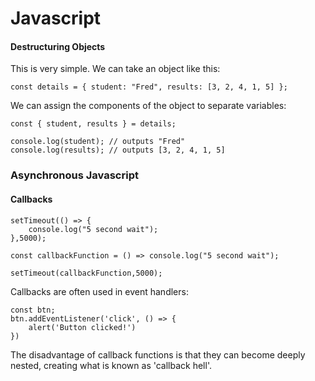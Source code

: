 # Javascript

#### Destructuring Objects

This is very simple. We can take an object like this:

```
const details = { student: "Fred", results: [3, 2, 4, 1, 5] };
```

We can assign the components of the object to separate variables:

```
const { student, results } = details;

console.log(student); // outputs "Fred"
console.log(results); // outputs [3, 2, 4, 1, 5]
```

### Asynchronous Javascript

#### Callbacks

```
setTimeout(() => {
    console.log("5 second wait");
},5000);
```

```
const callbackFunction = () => console.log("5 second wait");

setTimeout(callbackFunction,5000);
```

Callbacks are often used in event handlers:

```
const btn;
btn.addEventListener('click', () => {
    alert('Button clicked!')
})
```

The disadvantage of callback functions is that they can become deeply nested, creating what is known as 'callback hell'.
